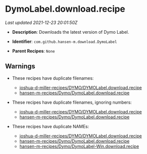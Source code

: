 # DymoLabel.download.recipe

_Last updated 2021-12-23 20:01:50Z_

- **Description**: Downloads the latest version of Dymo Label.

- **Identifier**: `com.github.hansen-m.download.DymoLabel`

- **Parent Recipes**: `None`


## Warnings

- These recipes have duplicate filenames:
    - [joshua-d-miller-recipes/DYMO/DYMOLabel.download.recipe](/autopkg-dupe-tracker/joshua-d-miller-recipes/DYMO/DYMOLabel.download.recipe)
    - [hansen-m-recipes/Dymo/DymoLabel.download.recipe](/autopkg-dupe-tracker/hansen-m-recipes/Dymo/DymoLabel.download.recipe)

- These recipes have duplicate filenames, ignoring numbers:
    - [joshua-d-miller-recipes/DYMO/DYMOLabel.download.recipe](/autopkg-dupe-tracker/joshua-d-miller-recipes/DYMO/DYMOLabel.download.recipe)
    - [hansen-m-recipes/Dymo/DymoLabel.download.recipe](/autopkg-dupe-tracker/hansen-m-recipes/Dymo/DymoLabel.download.recipe)

- These recipes have duplicate NAMEs:
    - [joshua-d-miller-recipes/DYMO/DYMOLabel.download.recipe](/autopkg-dupe-tracker/joshua-d-miller-recipes/DYMO/DYMOLabel.download.recipe)
    - [hansen-m-recipes/Dymo/DymoLabel.download.recipe](/autopkg-dupe-tracker/hansen-m-recipes/Dymo/DymoLabel.download.recipe)
    - [hansen-m-recipes/Dymo/DymoLabel-Win.download.recipe](/autopkg-dupe-tracker/hansen-m-recipes/Dymo/DymoLabel-Win.download.recipe)
